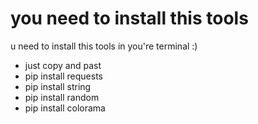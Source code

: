 # you need to install this tools
u need to install this tools in you're terminal :)
* just copy and past
* pip install requests
* pip install string
* pip install random
* pip install colorama